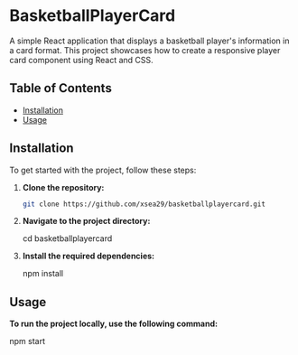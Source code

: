 # BasketballPlayerCard

A simple React application that displays a basketball player's information in a card format. This project showcases how to create a responsive player card component using React and CSS.

## Table of Contents

- [Installation](#installation)
- [Usage](#usage)

## Installation

To get started with the project, follow these steps:

1. **Clone the repository:**

   ```bash
   git clone https://github.com/xsea29/basketballplayercard.git

2. **Navigate to the project directory:**

   cd basketballplayercard

3. **Install the required dependencies:**

   npm install

## Usage

   **To run the project locally, use the following command:**

   npm start

